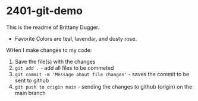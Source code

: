 # 2401-git-demo

This is the readme of Brittany Dugger. 

- Favorite Colors are teal, lavendar, and dusty rose. 

WHen I make changes to my code: 
1. Save the file(s) with the changes 
2. `git add .` - add all files to be commeted 
3. `git commit -m 'Message about file changes'` - saves the commit to be sent to github
4. `git push to origin main` - sending the changes to github (origin) on the main branch